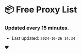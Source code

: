 # :package: Free Proxy List
### Updated every 15 minutes.

- Last updated: `2024-10-26 14:34`

:heart:
